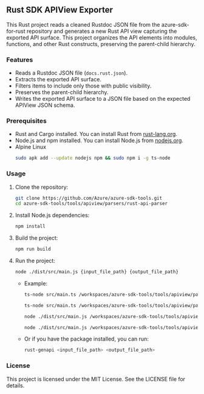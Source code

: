 ## Rust SDK APIView Exporter

This Rust project reads a cleaned Rustdoc JSON file from the azure-sdk-for-rust repository and generates a new Rust API view capturing the exported API surface. This project organizes the API elements into modules, functions, and other Rust constructs, preserving the parent-child hierarchy.

### Features
- Reads a Rustdoc JSON file (`docs.rust.json`).
- Extracts the exported API surface.
- Filters items to include only those with public visibility.
- Preserves the parent-child hierarchy.
- Writes the exported API surface to a JSON file based on the expected APIView JSON schema.

### Prerequisites
- Rust and Cargo installed. You can install Rust from [rust-lang.org](https://www.rust-lang.org/).
- Node.js and npm installed. You can install Node.js from [nodejs.org](https://nodejs.org/).
- Alpine Linux
    ```sh
    sudo apk add --update nodejs npm && sudo npm i -g ts-node
    ```

### Usage
1. Clone the repository:
    ```sh
    git clone https://github.com/Azure/azure-sdk-tools.git
    cd azure-sdk-tools/tools/apiview/parsers/rust-api-parser
    ```

2. Install Node.js dependencies:
    ```sh
    npm install
    ```

3. Build the project:
    ```sh
    npm run build
    ```

4. Run the project:
    ```sh
    node ./dist/src/main.js {input_file_path} {output_file_path}
    ```
    - Example: 
      ```sh
      ts-node src/main.ts /workspaces/azure-sdk-tools/tools/apiview/parsers/rust-api-parser/inputs/azure_core.rust.json /workspaces/azure-sdk-tools/tools/apiview/parsers/rust-api-parser/outputs/azure_core.json

      ts-node src/main.ts /workspaces/azure-sdk-tools/tools/apiview/parsers/rust-api-parser/inputs/azure_template.rust.json /workspaces/azure-sdk-tools/tools/apiview/parsers/rust-api-parser/outputs/azure_template.json
      
      node ./dist/src/main.js /workspaces/azure-sdk-tools/tools/apiview/parsers/rust-api-parser/inputs/azure_core.rust.json /workspaces/azure-sdk-tools/tools/apiview/parsers/rust-api-parser/outputs/azure_core.json

      node ./dist/src/main.js /workspaces/azure-sdk-tools/tools/apiview/parsers/rust-api-parser/inputs/azure_template.rust.json /workspaces/azure-sdk-tools/tools/apiview/parsers/rust-api-parser/outputs/azure_template.json
      ```
    - Or if you have the package installed, you can run:
      ```sh
      rust-genapi <input_file_path> <output_file_path>
      ```

### License
This project is licensed under the MIT License. See the LICENSE file for details.